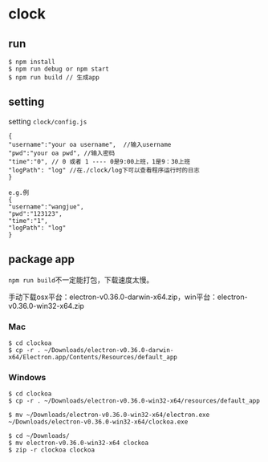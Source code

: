 # clock

## run

```
$ npm install
$ npm run debug or npm start
$ npm run build // 生成app
```

 ## setting

setting `clock/config.js`

    {
    "username":"your oa username",  //输入username
    "pwd":"your oa pwd", //输入密码
    "time":"0", // 0 或者 1 ---- 0是9:00上班，1是9：30上班
    "logPath": "log" //在./clock/log下可以查看程序运行时的日志
    }

    e.g.例
    {
    "username":"wangjue",
    "pwd":"123123",
    "time":"1",
    "logPath": "log"  
    }

## package app
`npm run build`不一定能打包，下载速度太慢。

手动下载osx平台：electron-v0.36.0-darwin-x64.zip，win平台：electron-v0.36.0-win32-x64.zip

### Mac
```
$ cd clockoa
$ cp -r . ~/Downloads/electron-v0.36.0-darwin-x64/Electron.app/Contents/Resources/default_app
```

### Windows
```
$ cd clockoa
$ cp -r . ~/Downloads/electron-v0.36.0-win32-x64/resources/default_app

$ mv ~/Downloads/electron-v0.36.0-win32-x64/electron.exe ~/Downloads/electron-v0.36.0-win32-x64/clockoa.exe

$ cd ~/Downloads/
$ mv electron-v0.36.0-win32-x64 clockoa
$ zip -r clockoa clockoa
```
